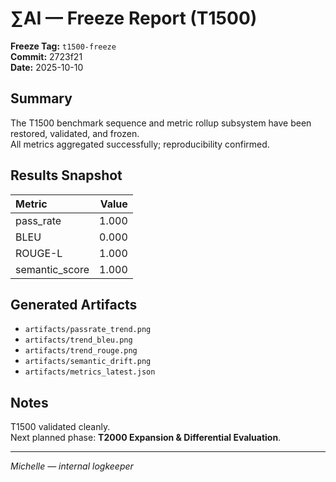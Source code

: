 # ∑AI — Freeze Report (T1500)

**Freeze Tag:** `t1500-freeze`  
**Commit:** 2723f21  
**Date:** 2025-10-10  

## Summary
The T1500 benchmark sequence and metric rollup subsystem have been restored, validated, and frozen.  
All metrics aggregated successfully; reproducibility confirmed.

## Results Snapshot
| Metric | Value |
|:-------|------:|
| pass_rate | 1.000 |
| BLEU | 0.000 |
| ROUGE-L | 1.000 |
| semantic_score | 1.000 |

## Generated Artifacts
- `artifacts/passrate_trend.png`
- `artifacts/trend_bleu.png`
- `artifacts/trend_rouge.png`
- `artifacts/semantic_drift.png`
- `artifacts/metrics_latest.json`

## Notes
T1500 validated cleanly.  
Next planned phase: **T2000 Expansion & Differential Evaluation**.

---

_Michelle — internal logkeeper_
